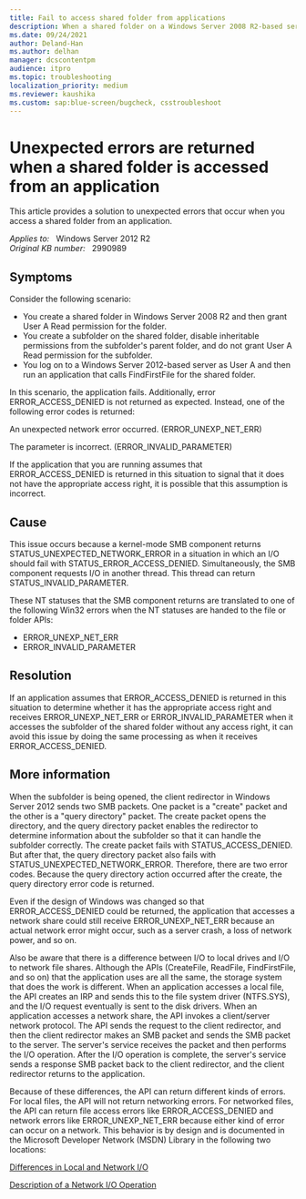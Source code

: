 ```yaml
---
title: Fail to access shared folder from applications
description: When a shared folder on a Windows Server 2008 R2-based server is accessed from an application in Windows Server 2012, errors other than ERROR_ACCESS_DENIED are returned.
ms.date: 09/24/2021
author: Deland-Han
ms.author: delhan
manager: dcscontentpm
audience: itpro
ms.topic: troubleshooting
localization_priority: medium
ms.reviewer: kaushika
ms.custom: sap:blue-screen/bugcheck, csstroubleshoot
---
```

# Unexpected errors are returned when a shared folder is accessed from an application

This article provides a solution to unexpected errors that occur when you access a shared folder from an application.

_Applies to:_ &nbsp; Windows Server 2012 R2  
_Original KB number:_ &nbsp; 2990989

## Symptoms

Consider the following scenario:

- You create a shared folder in Windows Server 2008 R2 and then grant User A Read permission for the folder.
- You create a subfolder on the shared folder, disable inheritable permissions from the subfolder's parent folder, and do not grant User A Read permission for the subfolder.
- You log on to a Windows Server 2012-based server as User A and then run an application that calls FindFirstFile for the shared folder.

In this scenario, the application fails. Additionally, error ERROR_ACCESS_DENIED is not returned as expected. Instead, one of the following error codes is returned:

An unexpected network error occurred. (ERROR_UNEXP_NET_ERR)

The parameter is incorrect. (ERROR_INVALID_PARAMETER)

If the application that you are running assumes that ERROR_ACCESS_DENIED is returned in this situation to signal that it does not have the appropriate access right, it is possible that this assumption is incorrect.

## Cause

This issue occurs because a kernel-mode SMB component returns STATUS_UNEXPECTED_NETWORK_ERROR in a situation in which an I/O should fail with STATUS_ERROR_ACCESS_DENIED. Simultaneously, the SMB component requests I/O in another thread. This thread can return STATUS_INVALID_PARAMETER.

These NT statuses that the SMB component returns are translated to one of the following Win32 errors when the NT statuses are handed to the file or folder APIs:

- ERROR_UNEXP_NET_ERR
- ERROR_INVALID_PARAMETER 

## Resolution

If an application assumes that ERROR_ACCESS_DENIED is returned in this situation to determine whether it has the appropriate access right and receives ERROR_UNEXP_NET_ERR or ERROR_INVALID_PARAMETER when it accesses the subfolder of the shared folder without any access right, it can avoid this issue by doing the same processing as when it receives ERROR_ACCESS_DENIED.

## More information

When the subfolder is being opened, the client redirector in Windows Server 2012 sends two SMB packets. One packet is a "create" packet and the other is a "query directory" packet. The create packet opens the directory, and the query directory packet enables the redirector to determine information about the subfolder so that it can handle the subfolder correctly. The create packet fails with STATUS_ACCESS_DENIED. But after that, the query directory packet also fails with STATUS_UNEXPECTED_NETWORK_ERROR. Therefore, there are two error codes. Because the query directory action occurred after the create, the query directory error code is returned.

Even if the design of Windows was changed so that ERROR_ACCESS_DENIED could be returned, the application that accesses a network share could still receive ERROR_UNEXP_NET_ERR because an actual network error might occur, such as a server crash, a loss of network power, and so on.

Also be aware that there is a difference between I/O to local drives and I/O to network file shares. Although the APIs (CreateFile, ReadFile, FindFirstFile, and so on) that the application uses are all the same, the storage system that does the work is different. When an application accesses a local file, the API creates an IRP and sends this to the file system driver (NTFS.SYS), and the I/O request eventually is sent to the disk drivers. When an application accesses a network share, the API invokes a client/server network protocol. The API sends the request to the client redirector, and then the client redirector makes an SMB packet and sends the SMB packet to the server. The server's service receives the packet and then performs the I/O operation. After the I/O operation is complete, the server's service sends a response SMB packet back to the client redirector, and the client redirector returns to the application.

Because of these differences, the API can return different kinds of errors. For local files, the API will not return networking errors. For networked files, the API can return file access errors like ERROR_ACCESS_DENIED and network errors like ERROR_UNEXP_NET_ERR because either kind of error can occur on a network. This behavior is by design and is documented in the Microsoft Developer Network (MSDN) Library in the following two locations:

[Differences in Local and Network I/O](https://msdn.microsoft.com/library/windows/desktop/aa363942%28v=vs.85%29.aspx)

[Description of a Network I/O Operation](https://msdn.microsoft.com/library/windows/desktop/aa363936%28v=vs.85%29.aspx)
